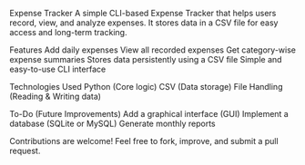 Expense Tracker
A simple CLI-based Expense Tracker that helps users record, view, and analyze expenses.
It stores data in a CSV file for easy access and long-term tracking.

Features
Add daily expenses
View all recorded expenses
Get category-wise expense summaries
Stores data persistently using a CSV file
Simple and easy-to-use CLI interface

Technologies Used
Python (Core logic)
CSV (Data storage)
File Handling (Reading & Writing data)

To-Do (Future Improvements)
Add a graphical interface (GUI)
Implement a database (SQLite or MySQL)
Generate monthly reports

Contributions are welcome! Feel free to fork, improve, and submit a pull request.
